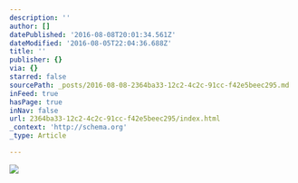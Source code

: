 ```yaml
---
description: ''
author: []
datePublished: '2016-08-08T20:01:34.561Z'
dateModified: '2016-08-05T22:04:36.688Z'
title: ''
publisher: {}
via: {}
starred: false
sourcePath: _posts/2016-08-08-2364ba33-12c2-4c2c-91cc-f42e5beec295.md
inFeed: true
hasPage: true
inNav: false
url: 2364ba33-12c2-4c2c-91cc-f42e5beec295/index.html
_context: 'http://schema.org'
_type: Article

---
```

![](https://the-grid-user-content.s3-us-west-2.amazonaws.com/8b02ac4d-22dc-41f2-9e41-e7fdc094462e.jpg)